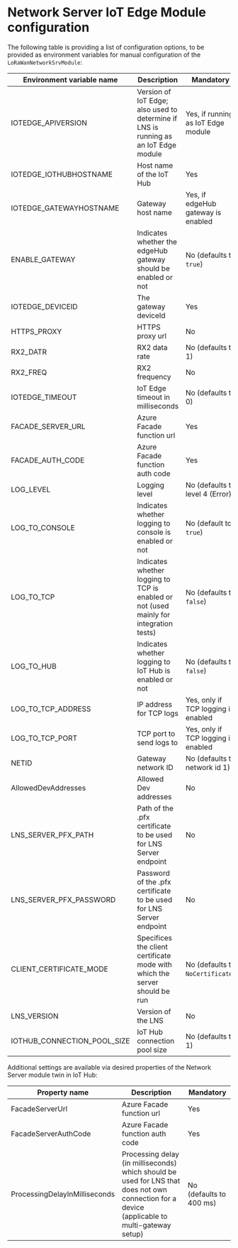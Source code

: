 # Network Server IoT Edge Module configuration

The following table is providing a list of configuration options, to be provided as environment variables for manual configuration of the `LoRaWanNetworkSrvModule`:

| Environment variable name   | Description                                                                            | Mandatory                           |
| --------------------------- | -------------------------------------------------------------------------------------- | ----------------------------------- |
| IOTEDGE_APIVERSION          | Version of IoT Edge; also used to determine if LNS is running as an IoT Edge module    | Yes, if running as IoT Edge module  |
| IOTEDGE_IOTHUBHOSTNAME      | Host name of the IoT Hub                                                               | Yes                                 |
| IOTEDGE_GATEWAYHOSTNAME     | Gateway host name                                                                      | Yes, if edgeHub gateway is enabled  |
| ENABLE_GATEWAY              | Indicates whether the edgeHub gateway should be enabled or not                         | No (defaults to `true`)             |
| IOTEDGE_DEVICEID            | The gateway deviceId                                                                   | Yes                                 |
| HTTPS_PROXY                 | HTTPS proxy url                                                                        | No                                  |
| RX2_DATR                    | RX2 data rate                                                                          | No (defaults to 1)                  |
| RX2_FREQ                    | RX2 frequency                                                                          | No                                  |
| IOTEDGE_TIMEOUT             | IoT Edge timeout in milliseconds                                                       | No (defaults to 0)                  |
| FACADE_SERVER_URL           | Azure Facade function url                                                              | Yes                                 |
| FACADE_AUTH_CODE            | Azure Facade function auth code                                                        | Yes                                 |
| LOG_LEVEL                   | Logging level                                                                          | No (defaults to level 4 (Error)     |
| LOG_TO_CONSOLE              | Indicates whether logging to console is enabled or not                                 | No (default to `true`)              |
| LOG_TO_TCP                  | Indicates whether logging to TCP is enabled or not (used mainly for integration tests) | No (defaults to `false`)            |
| LOG_TO_HUB                  | Indicates whether logging to IoT Hub is enabled or not                                 | No (defaults to `false`)            |
| LOG_TO_TCP_ADDRESS          | IP address for TCP logs                                                                | Yes, only if TCP logging is enabled |
| LOG_TO_TCP_PORT             | TCP port to send logs to                                                               | Yes, only if TCP logging is enabled |
| NETID                       | Gateway network ID                                                                     | No (defaults to network id 1)       |
| AllowedDevAddresses         | Allowed Dev addresses                                                                  | No                                  |
| LNS_SERVER_PFX_PATH         | Path of the .pfx certificate to be used for LNS Server endpoint                        | No                                  |
| LNS_SERVER_PFX_PASSWORD     | Password of the .pfx certificate to be used for LNS Server endpoint                    | No                                  |
| CLIENT_CERTIFICATE_MODE     | Specifices the client certificate mode with which the server should be run             | No (defaults to `NoCertificate`)    |
| LNS_VERSION                 | Version of the LNS                                                                     | No                                  |
| IOTHUB_CONNECTION_POOL_SIZE | IoT Hub connection pool size                                                           | No (defaults to 1)                  |

Additional settings are available via desired properties of the Network Server module twin in IoT Hub:

| Property name                 | Description                                                                                                                                   | Mandatory               |
| ----------------------------- | --------------------------------------------------------------------------------------------------------------------------------------------- | ----------------------- |
| FacadeServerUrl               | Azure Facade function url                                                                                                                     | Yes                     |
| FacadeServerAuthCode          | Azure Facade function auth code                                                                                                               | Yes                     |
| ProcessingDelayInMilliseconds | Processing delay (in milliseconds) which should be used for LNS that does not own connection for a device (applicable to multi-gateway setup) | No (defaults to 400 ms) |
